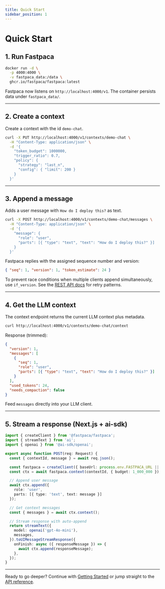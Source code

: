 ```yaml
---
title: Quick Start
sidebar_position: 1
---
```


# Quick Start

## 1. Run Fastpaca

```bash
docker run -d \
  -p 4000:4000 \
  -v fastpaca_data:/data \
  ghcr.io/fastpaca/fastpaca:latest
```

Fastpaca now listens on `http://localhost:4000/v1`. The container persists data under `fastpaca_data/`.

---

## 2. Create a context

Create a context with the id `demo-chat`.

```bash
curl -X PUT http://localhost:4000/v1/contexts/demo-chat \
  -H "Content-Type: application/json" \
  -d '{
    "token_budget": 1000000,
    "trigger_ratio": 0.7,
    "policy": {
      "strategy": "last_n",
      "config": { "limit": 200 }
    }
  }'
```

---

## 3. Append a message

Adds a user message with `How do I deploy this?` as text.

```bash
curl -X POST http://localhost:4000/v1/contexts/demo-chat/messages \
  -H "Content-Type: application/json" \
  -d '{
    "message": {
      "role": "user",
      "parts": [{ "type": "text", "text": "How do I deploy this?" }]
    }
  }'
```

Fastpaca replies with the assigned sequence number and version:

```json
{ "seq": 1, "version": 1, "token_estimate": 24 }
```

To prevent race conditions when multiple clients append simultaneously, use `if_version`. See the [REST API docs](../api/rest.md#handling-version-conflicts-409) for retry patterns.

---

## 4. Get the LLM context

The context endpoint returns the current LLM context plus metadata.

```bash
curl http://localhost:4000/v1/contexts/demo-chat/context
```

Response (trimmed):

```json
{
  "version": 1,
  "messages": [
    {
      "seq": 1,
      "role": "user",
      "parts": [{ "type": "text", "text": "How do I deploy this?" }]
    }
  ],
  "used_tokens": 24,
  "needs_compaction": false
}
```

Feed `messages` directly into your LLM client.

---

## 5. Stream a response (Next.js + ai-sdk)

```typescript title="app/api/chat/route.ts"
import { createClient } from '@fastpaca/fastpaca';
import { streamText } from 'ai';
import { openai } from '@ai-sdk/openai';

export async function POST(req: Request) {
  const { contextId, message } = await req.json();

  const fastpaca = createClient({ baseUrl: process.env.FASTPACA_URL || 'http://localhost:4000/v1' });
  const ctx = await fastpaca.context(contextId, { budget: 1_000_000 });

  // Append user message
  await ctx.append({
    role: 'user',
    parts: [{ type: 'text', text: message }]
  });

  // Get context messages
  const { messages } = await ctx.context();

  // Stream response with auto-append
  return streamText({
    model: openai('gpt-4o-mini'),
    messages,
  }).toUIMessageStreamResponse({
    onFinish: async ({ responseMessage }) => {
      await ctx.append(responseMessage);
    },
  });
}
```

---

Ready to go deeper? Continue with [Getting Started](./getting-started.md) or jump straight to the [API reference](../api/rest.md).
